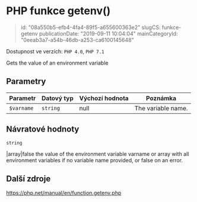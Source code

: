 PHP funkce getenv()
================================

> id: "08a550b5-efb4-4fa4-89f5-a655600363e2"
> slugCS: funkce-getenv
> publicationDate: "2019-09-11 10:04:04"
> mainCategoryId: "0eeab3a7-a54b-46db-a253-ca6100145648"

Dostupnost ve verzích: `PHP 4.0`, `PHP 7.1`

Gets the value of an environment variable


Parametry
--------------

| Parametr | Datový typ | Výchozí hodnota | Poznámka |
|-----|-----|-----|-----|
| `$varname` | `string` | null | The variable name. |


Návratové hodnoty
----------------

`string`

|array|false the value of the environment variable
varname or array with all environment variables if no variable name
provided, or false on an error.

Další zdroje
------------

https://php.net/manual/en/function.getenv.php
